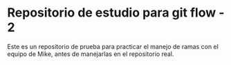 # Repositorio de estudio para git flow - 2

Este es un repositorio de prueba para practicar el manejo de ramas con el equipo de Mike, antes de manejarlas en el repositorio real.